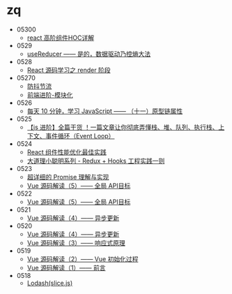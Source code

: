 # zq
- 05300
    - [react 高阶组件HOC详解](https://juejin.cn/post/6968013313347158053)
- 0529
    - [useReducer —— 是的，数据驱动乃控熵大法](https://juejin.cn/post/6967713078477586462)
- 0528
    - [React 源码学习之 render 阶段](https://juejin.cn/post/6967959680341508126)
- 05270
    - [防抖节流](https://juejin.cn/post/6964580071986167822)
    - [前端进阶-模块化](https://juejin.cn/post/6965026256286908429)
- 0526
    - [每天 10 分钟，学习 JavaScript —— （十一）原型链属性](https://juejin.cn/post/6966117810149785631)
- 0525
    - [【js 进阶】全篇干货 ！一篇文章让你彻底弄懂栈、堆、队列、执行栈、上下文、事件循环（Event Loop）](https://juejin.cn/post/6966158666030383118)
- 0524
    - [React 组件性能优化最佳实践](https://juejin.cn/post/6965747225154732069)
    - [大道理小聪明系列 - Redux + Hooks 工程实践一则](https://juejin.cn/post/6965732983781195807)
- 0523
    - [超详细的 Promise 理解与实现](https://juejin.cn/post/6857934319886893064)
    - [Vue 源码解读（5）—— 全局 API目标](https://juejin.cn/post/6952643167715852319)
- 0522 
    - [Vue 源码解读（5）—— 全局 API目标](https://juejin.cn/post/6952643167715852319)
- 0521 
    - [Vue 源码解读（4）—— 异步更新](https://juejin.cn/post/6951568091893465102)
- 0520 
    - [Vue 源码解读（4）—— 异步更新](https://juejin.cn/post/6951568091893465102)
    - [Vue 源码解读（3）—— 响应式原理](https://juejin.cn/post/6950826293923414047)
- 0519 
    - [ Vue 源码解读（2）—— Vue 初始化过程](https://juejin.cn/post/6950084496515399717)
    - [Vue 源码解读（1）—— 前言](https://juejin.cn/post/6949370458793836580)
- 0518
    - [ Lodash(slice.js)](https://juejin.cn/post/6964616735152406536)



